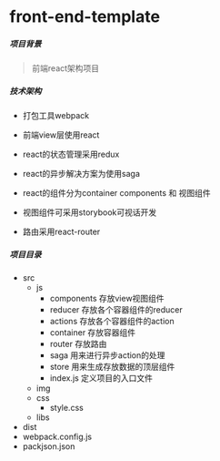 # front-end-template

##### 项目背景

> 前端react架构项目

##### 技术架构

- 打包工具webpack

- 前端view层使用react

- react的状态管理采用redux

- react的异步解决方案为使用saga

- react的组件分为container components 和 视图组件

- 视图组件可采用storybook可视话开发

- 路由采用react-router

##### 项目目录

- src
	- js
		- components  存放view视图组件
		- reducer	  存放各个容器组件的reducer
		- actions	  存放各个容器组件的action
		- container   存放容器组件
		- router      存放路由
		- saga        用来进行异步action的处理
		- store       用来生成存放数据的顶层组件
		- index.js    定义项目的入口文件
	- img
	- css
		- style.css
	- libs
- dist
- webpack.config.js
- packjson.json


